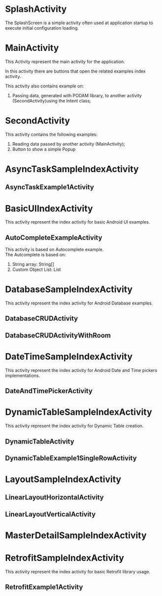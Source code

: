 
# SplashActivity
The SplashScreen is a simple activity often used at application startup to execute initial configuration loading. 

# MainActivity
This Activity represent the main activity for the application.

In this activity there are buttons that open the related examples index activity.

This activity also contains example on:  

1) Passing data, generated with PODAM library, to another activity (SecondActivity)using the Intent class;

# SecondActivity

This activity contains the following examples:

1) Reading data passed by another activity (MainActivity);
2) Button to show a simple Popup

# AsyncTaskSampleIndexActivity
## AsyncTaskExample1Activity

# BasicUIIndexActivity
This activity represent the index activity for basic Android UI examples.

## AutoCompleteExampleActivity

This activity is based on Autocomplete example.  
The Autcomplete is based on:  

1) String array: String[]
2) Custom Object List: List<EmployeeUISampleModel>

# DatabaseSampleIndexActivity
This activity represent the index activity for Android Database examples.

## DatabaseCRUDActivity
## DatabaseCRUDActivityWithRoom

# DateTimeSampleIndexActivity
This activity represent the index activity for Android Date and Time pickers implementations.

## DateAndTimePickerActivity

# DynamicTableSampleIndexActivity
This activity represent the index activity for Dynamic Table creation.

## DynamicTableActivity
## DynamicTableExample1SingleRowActivity

# LayoutSampleIndexActivity

## LinearLayoutHorizontalActivity
## LinearLayoutVerticalActivity

# MasterDetailSampleIndexActivity

# RetrofitSampleIndexActivity
This activity represent the index activity for basic Retrofit library usage.

## RetrofitExample1Activity